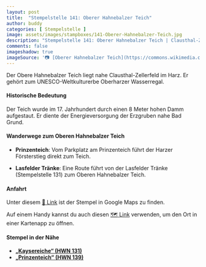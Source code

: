 ```yaml
---
layout: post
title:  "Stempelstelle 141: Oberer Hahnebalzer Teich"
author: buddy
categories: [ Stempelstelle ]
image: assets/images/stampboxes/141-Oberer-Hahnebalzer-Teich.jpg
description: "Stempelstelle 141: Oberer Hahnebalzer Teich | Clausthal-Zellerfeld"
comments: false
imageshadow: true
imageSource: '📷 [Oberer Hahnebalzer Teich](https://commons.wikimedia.org/wiki/File:Oberer_Hahnebalzer_Teich.jpg) von <a href="//commons.wikimedia.org/wiki/User:FB1969" title="User:FB1969">FB1969</a> unter Lizenz [CC BY-SA 4.0](https://creativecommons.org/licenses/by-sa/4.0)'
---
```


Der Obere Hahnebalzer Teich liegt nahe Clausthal-Zellerfeld im Harz. Er gehört zum UNESCO-Weltkulturerbe Oberharzer Wasserregal. 

#### Historische Bedeutung

Der Teich wurde im 17. Jahrhundert durch einen 8 Meter hohen Damm aufgestaut. Er diente der Energieversorgung der Erzgruben nahe Bad Grund. 

#### Wanderwege zum Oberen Hahnebalzer Teich

- **Prinzenteich**: Vom Parkplatz am Prinzenteich führt der Harzer Försterstieg direkt zum Teich. 

- **Lasfelder Tränke**: Eine Route führt von der Lasfelder Tränke (Stempelstelle 131) zum Oberen Hahnebalzer Teich. 

#### Anfahrt

Unter diesem [📍 Link](https://www.google.com/maps/dir/?api=1&origin=&destination=51.784750%2C%2010.286183) ist der Stempel in Google Maps zu finden.

<div class="android-only">
  Auf einem Handy kannst du auch diesen 
  <a href="geo:51.784750,10.286183">🗺️ Link</a> 
  verwenden, um den Ort in einer Kartenapp zu öffnen.
  <p></p>
</div>

#### Stempel in der Nähe

- [**„Kaysereiche“ (HWN 131)**](/stempelstelle-131-kaysereiche-schutzhuette)
- [**„Prinzenteich“ (HWN 139)**](/stempelstelle-139-kuckholzklippe)
